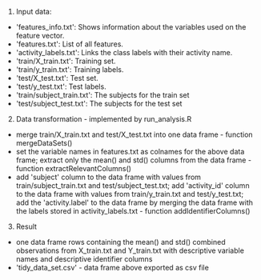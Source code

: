 1. Input data:
  - 'features_info.txt': Shows information about the variables used on the feature vector.
  - 'features.txt': List of all features.
  - 'activity_labels.txt': Links the class labels with their activity name.
  - 'train/X_train.txt': Training set.
  - 'train/y_train.txt': Training labels.
  - 'test/X_test.txt': Test set.
  - 'test/y_test.txt': Test labels.
  - 'train/subject_train.txt': The subjects for the train set
  - 'test/subject_test.txt': The subjects for the test set
  
2. Data transformation - implemented by run_analysis.R
  - merge train/X_train.txt and test/X_test.txt into one data frame - function mergeDataSets()
  - set the variable names in features.txt as colnames for the above data frame; extract only the mean() and std() columns
  from the data frame - function extractRelevantColumns()
  - add 'subject' column to the data frame with values from train/subject_train.txt and test/subject_test.txt; 
  add 'activity_id' column to the data frame with values from train/y_train.txt and test/y_test.txt;
  add the 'activity.label' to the data frame by merging the data frame with the labels stored in activity_labels.txt - function 
  addIdentifierColumns()
  
3. Result
  - one data frame rows containing the mean() and std() combined observations from X_train.txt and Y_train.txt with descriptive
  variable names and descriptive identifier columns
  - 'tidy_data_set.csv' - data frame above exported as csv file
